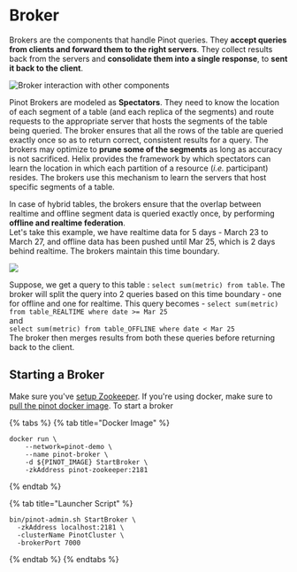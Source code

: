# Broker

Brokers are the components that handle Pinot queries. They **accept queries from clients and forward them to the right servers**. They collect results back from the servers and **consolidate them into a single response**, to **sent it back to the client**.

![Broker interaction with other components](../../.gitbook/assets/broker-1.jpg)

Pinot Brokers are modeled as **Spectators**. They need to know the location of each segment of a table \(and each replica of the segments\) and route requests to the appropriate server that hosts the segments of the table being queried. The broker ensures that all the rows of the table are queried exactly once so as to return correct, consistent results for a query. The brokers may optimize to **prune some of the segments** as long as accuracy is not sacrificed. Helix provides the framework by which spectators can learn the location in which each partition of a resource \(_i.e._ participant\) resides. The brokers use this mechanism to learn the servers that host specific segments of a table.

In case of hybrid tables, the brokers ensure that the overlap between realtime and offline segment data is queried exactly once, by performing **offline and realtime federation**.  
Let's take this example, we have realtime data for 5 days - March 23 to March 27, and offline data has been pushed until Mar 25, which is 2 days behind realtime. The brokers maintain this time boundary.

![](../../.gitbook/assets/timeboundary.jpg)

Suppose, we get a query to this table : `select sum(metric) from table`. The broker will split the query into 2 queries based on this time boundary - one for offline and one for realtime. This query becomes - `select sum(metric) from table_REALTIME where date >= Mar 25`  
and  
`select sum(metric) from table_OFFLINE where date < Mar 25`  
The broker then merges results from both these queries before returning back to the client.

## Starting a Broker

Make sure you've [setup Zookeeper](cluster.md#setup-a-pinot-cluster). If you're using docker, make sure to [pull the pinot docker image](cluster.md#setup-a-pinot-cluster). To start a broker

{% tabs %}
{% tab title="Docker Image" %}
```text
docker run \
    --network=pinot-demo \
    --name pinot-broker \
    -d ${PINOT_IMAGE} StartBroker \
    -zkAddress pinot-zookeeper:2181
```
{% endtab %}

{% tab title="Launcher Script" %}
```text
bin/pinot-admin.sh StartBroker \
  -zkAddress localhost:2181 \
  -clusterName PinotCluster \
  -brokerPort 7000
```
{% endtab %}
{% endtabs %}

